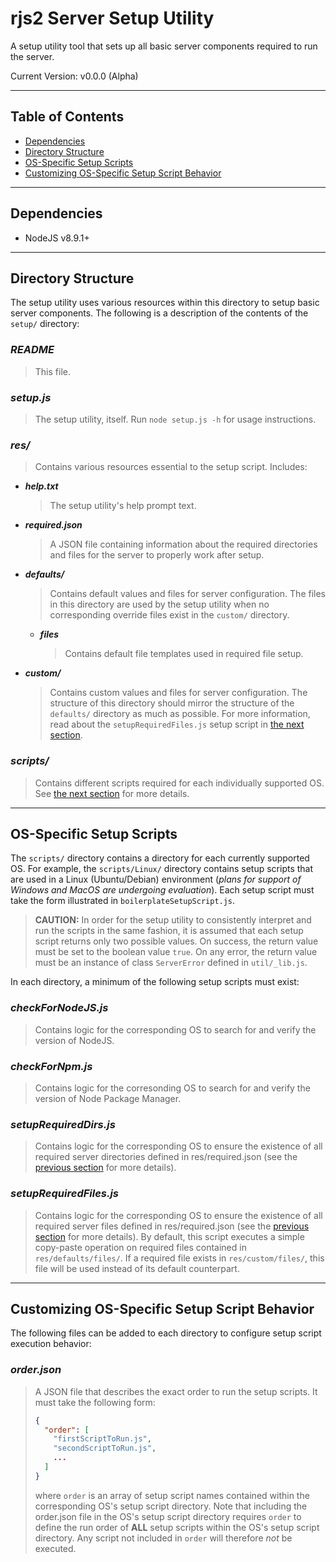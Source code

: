 # **rjs2 Server Setup Utility**

A setup utility tool that sets up all basic server components required to run
the server.

Current Version: v0.0.0 (Alpha)

---

## **Table of Contents**

- [Dependencies](#dependencies)
- [Directory Structure](#directory-structure)
- [OS-Specific Setup Scripts](#os-specific-setup-scripts)
- [Customizing OS-Specific Setup Script Behavior](#customizing-os-specific-setup-script-behavior)

---

## **Dependencies**

- NodeJS v8.9.1+

---

## **Directory Structure**

The setup utility uses various resources within this directory to setup basic
server components. The following is a description of the contents of the
`setup/` directory:

### _**README**_

> This file.

### _**setup.js**_

> The setup utility, itself. Run `node setup.js -h` for usage instructions.

### _**res/**_

> Contains various resources essential to the setup script. Includes:

- _**help.txt**_

  > The setup utility's help prompt text.

- _**required.json**_

  > A JSON file containing information about the required directories and files for the server to properly work after setup.

- _**defaults/**_

  > Contains default values and files for server configuration. The files in this directory are used by the setup utility when no corresponding override files exist in the `custom/` directory.

  - _**files**_

    > Contains default file templates used in required file setup.

- _**custom/**_

  > Contains custom values and files for server configuration. The structure of this directory should mirror the structure of the `defaults/` directory as much as possible. For more information, read about the `setupRequiredFiles.js` setup script in [the next section](#os-specific-setup-scripts).

### _**scripts/**_

> Contains different scripts required for each individually supported OS. See [the next section](#os-specific-setup-scripts) for more details.

---

## **OS-Specific Setup Scripts**

The `scripts/` directory contains a directory for each currently supported OS.
For example, the `scripts/Linux/` directory contains setup scripts that are used
in a Linux (Ubuntu/Debian) environment (*plans for support of Windows and MacOS
are undergoing evaluation*). Each setup script must take the form illustrated in `boilerplateSetupScript.js`.

> **CAUTION:** In order for the setup utility to consistently interpret and run the scripts in the same fashion, it is assumed that each setup script returns only two possible values. On success, the return value must be set to the boolean value `true`. On any error, the return value must be an instance of class `ServerError` defined in `util/_lib.js`.

In each directory, a minimum of the following setup scripts must exist:

### _**checkForNodeJS.js**_

> Contains logic for the corresponding OS to search for and verify the version of NodeJS.

### _**checkForNpm.js**_

> Contains logic for the corresonding OS to search for and verify the version of Node Package Manager.

### _**setupRequiredDirs.js**_

> Contains logic for the corresponding OS to ensure the existence of all required server directories defined in res/required.json (see the [previous section](#directory-structure) for more details).

### _**setupRequiredFiles.js**_

> Contains logic for the corresponding OS to ensure the existence of all required server files defined in res/required.json (see the [previous section](#directory-structure) for more details). By default, this script executes a simple copy-paste operation on required files contained in `res/defaults/files/`. If a required file exists in `res/custom/files/`, this file will be used instead of its default counterpart.

---

## **Customizing OS-Specific Setup Script Behavior**

The following files can be added to each directory to configure setup script
execution behavior:

### _**order.json**_

> A JSON file that describes the exact order to run the setup scripts. It must
> take the following form:
> ```json
> {
>   "order": [
>     "firstScriptToRun.js",
>     "secondScriptToRun.js",
>     ...
>   ]
> }
> ```
> where `order` is an array of setup script names contained within the
> corresponding OS's setup script directory. Note that including the order.json
> file in the OS's setup script directory requires `order` to define the run
> order of **ALL** setup scripts within the OS's setup script directory. Any
> script not included in `order` will therefore _not_ be executed.
